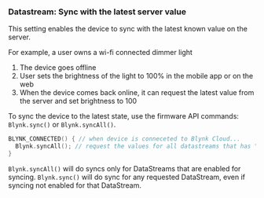### Datastream: Sync with the latest server value

This setting enables the device to sync with the latest known value on the server.

For example, a user owns a wi-fi connected dimmer light
1. The device goes offline
2. User sets the brightness of the light to 100% in the mobile app or on the web
3. When the device comes back online, it can request the latest value from the server and set brightness to 100


To sync the device to the latest state, use the firmware API commands: ```Blynk.sync()``` or ```Blynk.syncAll()```.

```cpp
BLYNK_CONNECTED() { // when device is conneceted to Blynk Cloud...
  Blynk.syncAll(); // request the values for all datastreams that has "sync" setting enabled
}
```

```Blynk.syncAll()``` will do syncs only for DataStreams that are enabled for syncing.
```Blynk.sync()``` will do sync for any requested DataStream, even if syncing not enabled for that DataStream.
